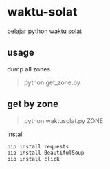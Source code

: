 # waktu-solat
belajar python waktu solat

## usage
dump all zones
> python get_zone.py


## get by zone
> python waktusolat.py ZONE


install
```python
pip install requests
pip install BeautifulSoup
pip install click
```
